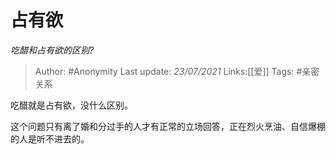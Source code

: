 # 占有欲
*吃醋和占有欲的区别?*

> Author: #Anonymity
> Last update: *23/07/2021*
> Links:[[爱]]
> Tags: #亲密关系

吃醋就是占有欲，没什么区别。

这个问题只有离了婚和分过手的人才有正常的立场回答，正在烈火烹油、自信爆棚的人是听不进去的。
